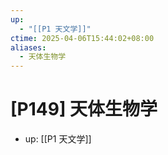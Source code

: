 ```yaml
---
up:
  - "[[P1 天文学]]"
ctime: 2025-04-06T15:44:02+08:00
aliases:
  - 天体生物学
---
```


# [P149] 天体生物学

- up: [[P1 天文学]]

